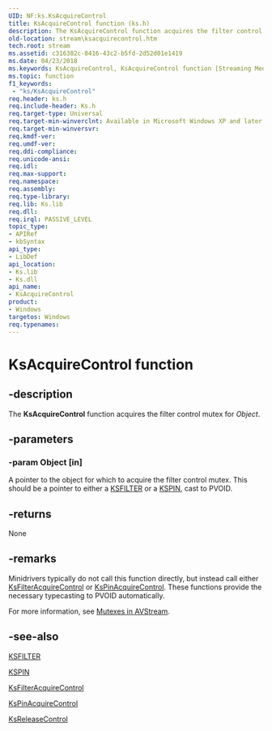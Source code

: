```yaml
---
UID: NF:ks.KsAcquireControl
title: KsAcquireControl function (ks.h)
description: The KsAcquireControl function acquires the filter control mutex for Object.
old-location: stream\ksacquirecontrol.htm
tech.root: stream
ms.assetid: c316382c-8416-43c2-b5fd-2d52d01e1419
ms.date: 04/23/2018
ms.keywords: KsAcquireControl, KsAcquireControl function [Streaming Media Devices], avfunc_a3c1eb2c-db95-463f-98f5-a158dd1e14f5.xml, ks/KsAcquireControl, stream.ksacquirecontrol
ms.topic: function
f1_keywords:
 - "ks/KsAcquireControl"
req.header: ks.h
req.include-header: Ks.h
req.target-type: Universal
req.target-min-winverclnt: Available in Microsoft Windows XP and later operating systems and DirectX 8.0 and later DirectX versions.
req.target-min-winversvr: 
req.kmdf-ver: 
req.umdf-ver: 
req.ddi-compliance: 
req.unicode-ansi: 
req.idl: 
req.max-support: 
req.namespace: 
req.assembly: 
req.type-library: 
req.lib: Ks.lib
req.dll: 
req.irql: PASSIVE_LEVEL
topic_type:
- APIRef
- kbSyntax
api_type:
- LibDef
api_location:
- Ks.lib
- Ks.dll
api_name:
- KsAcquireControl
product:
- Windows
targetos: Windows
req.typenames: 
---
```


# KsAcquireControl function


## -description


The <b>KsAcquireControl</b> function acquires the filter control mutex for <i>Object</i>. 


## -parameters




### -param Object [in]

A pointer to the object for which to acquire the filter control mutex. This should be a pointer to either a <a href="https://docs.microsoft.com/windows-hardware/drivers/ddi/content/ks/ns-ks-_ksfilter">KSFILTER</a> or a <a href="https://docs.microsoft.com/windows-hardware/drivers/ddi/content/ks/ns-ks-_kspin">KSPIN</a>, cast to PVOID.


## -returns



None




## -remarks



Minidrivers typically do not call this function directly, but instead call either <a href="https://docs.microsoft.com/windows-hardware/drivers/ddi/content/ks/nf-ks-ksfilteracquirecontrol">KsFilterAcquireControl</a> or <a href="https://docs.microsoft.com/windows-hardware/drivers/ddi/content/ks/nf-ks-kspinacquirecontrol">KsPinAcquireControl</a>. These functions provide the necessary typecasting to PVOID automatically.

For more information, see <a href="https://docs.microsoft.com/windows-hardware/drivers/stream/mutexes-in-avstream">Mutexes in AVStream</a>. 




## -see-also




<a href="https://docs.microsoft.com/windows-hardware/drivers/ddi/content/ks/ns-ks-_ksfilter">KSFILTER</a>



<a href="https://docs.microsoft.com/windows-hardware/drivers/ddi/content/ks/ns-ks-_kspin">KSPIN</a>



<a href="https://docs.microsoft.com/windows-hardware/drivers/ddi/content/ks/nf-ks-ksfilteracquirecontrol">KsFilterAcquireControl</a>



<a href="https://docs.microsoft.com/windows-hardware/drivers/ddi/content/ks/nf-ks-kspinacquirecontrol">KsPinAcquireControl</a>



<a href="https://docs.microsoft.com/windows-hardware/drivers/ddi/content/ks/nf-ks-ksreleasecontrol">KsReleaseControl</a>
 

 

